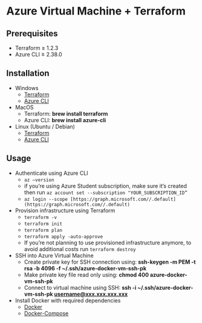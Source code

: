 # Azure Virtual Machine + Terraform

## **Prerequisites**

- Terraform ≥ 1.2.3
- Azure CLI ≥ 2.38.0

## **Installation**

- Windows
  - [Terraform](https://developer.hashicorp.com/terraform/tutorials/aws-get-started/install-cli)
  - [Azure CLI](https://aka.ms/installazurecliwindows)
- MacOS
  - Terraform: **brew install terraform**
  - Azure CLI: **brew install azure-cli**
- Linux (Ubuntu / Debian)
  - [Terraform](https://developer.hashicorp.com/terraform/cli/install/apt)
  - [Azure CLI](https://learn.microsoft.com/en-us/cli/azure/install-azure-cli-linux?pivots=apt)

## **Usage**

- Authenticate using Azure CLI
  - `az —version`
  - if you’re using Azure Student subscription, make sure it’s created then run `az account set --subscription "YOUR_SUBSCRIPTION_ID”`
  - `az login --scope [https://graph.microsoft.com//.default](https://graph.microsoft.com//.default)`
- Provision infrastructure using Terraform
  - `terraform -v`
  - `terraform init`
  - `terraform plan`
  - `terraform apply -auto-approve`
  - If you’re not planning to use provisioned infrastructure anymore, to avoid additional costs run `terraform destroy`
- SSH into Azure Virtual Machine
  - Create private key for SSH connection using: **ssh-keygen -m PEM -t rsa -b 4096 -f ~/.ssh/azure-docker-vm-ssh-pk**
  - Make private key file read only using: **chmod 400 azure-docker-vm-ssh-pk**
  - Connect to virtual machine using SSH: **ssh -i ~/.ssh/azure-docker-vm-ssh-pk username@xxx.xxx.xxx.xxx**
- Install Docker with required dependencies
  - [Docker](https://www.digitalocean.com/community/tutorials/how-to-install-and-use-docker-on-ubuntu-18-04)
  - [Docker-Compose](https://www.digitalocean.com/community/tutorials/how-to-install-docker-compose-on-ubuntu-18-04)
